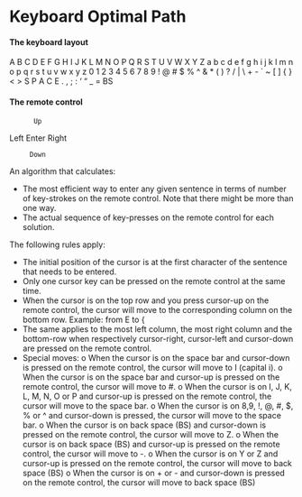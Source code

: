 Keyboard Optimal Path
=====================

#### The keyboard layout

A B C	D E	F	G	H	I	J	K	L	M	N	O	P	Q	R	S	T	U	V	W	X	Y	Z
a	b	c	d	e	f	g	h	i	j	k	l	m	n	o	p	q	r	s	t	u	v	w	x	y	z
0	1	2	3	4	5	6	7	8	9	!	@	#	$	%	^	&	*	(	)	?	/	|	\	+	-
`	~	[	]	{	}	<	>	   S P A C E    .	,	;	:	‘	“	_	=	BS


#### The remote control


          Up

Left    Enter    Right
   
         Down
         

An algorithm that calculates:

- The most efficient way to enter any given sentence in terms of number of key-strokes on the remote control. Note that there might be more than one way.
- The actual sequence of key-presses on the remote control for each solution.

The following rules apply:

-	The initial position of the cursor is at the first character of the sentence that needs to be entered.
-	Only one cursor key can be pressed on the remote control at the same time.
-	When the cursor is on the top row and you press cursor-up on the remote control, the cursor will move to the corresponding column on the bottom row. Example: from E to {
-	The same applies to the most left column, the most right column and the bottom-row when respectively cursor-right, cursor-left and cursor-down are pressed on the remote control.
-	Special moves:
  o	When the cursor is on the space bar and cursor-down is pressed on the remote control, the cursor will move to I (capital i).
  o	When the cursor is on the space bar and cursor-up is pressed on the remote control, the cursor will move to #.
  o	When the cursor is on I, J, K, L, M, N, O or P and cursor-up is pressed on the remote control, the cursor will move to the space bar.
  o	When the cursor is on 8,9, !, @, #, $, % or ^ and cursor-down is pressed, the cursor will move to the space bar.
  o	When the cursor is on back space (BS) and cursor-down is pressed on the remote control, the cursor will move to Z. 
  o	When the cursor is on back space (BS) and cursor-up is pressed on the remote control, the cursor will move to -. 
  o	When the cursor is on Y or Z and cursor-up is pressed on the remote control, the cursor will move to back space (BS)
  o	When the cursor is on + or - and cursor-down is pressed on the remote control, the cursor will move to back space (BS)
